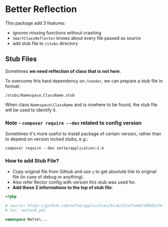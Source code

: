 # Better Reflection

This package add 3 features:
 
- ignores missing functions without crashing
- `SmartClassReflector` knows about every file passed as source 
- add stub file to `/stubs` directory


## Stub Files

Sometimes **we need reflection of class that is not here**.

To overcome this hard dependency on `/vendor`, we can prepare a stub file in format:

```
/stubs/Namespace.ClassName.stub
```
 
When class `Namespace\ClassName` and is nowhere to be found, the stub file will be used to identify it.

### Note - `composer require --dev` related to config version
 

Sometimes it's more useful to install package of certain version, rather than to depend on version locked stubs, e.g.:
 
```
composer require --dev nette/application:2.4

```


### How to add Stub File?

- Copy original file from Github and use `y` to get absolute link to original file (in case of debug or anything).
- Also refer Rector config with version this stub was used for.
- **Add these 2 informations to the top of stub file**:

```php
<?php

# source: https://github.com/nette/application/blob/12ce71ebb7389d2c24fa6f1a57a4348cad228c5e/src/Application/UI/ITemplate.php
# for: nette24.yml

namespace Nette\...
```
